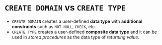 # `CREATE DOMAIN` vs `CREATE TYPE`
- `CREATE DOMAIN` creates a user-defined **data type** with **additional constraints** such as `NOT NULL`, `CHECK`, etc.
- `CREATE TYPE` creates a user-defined **composite data type** and it can be used in *stored procedures* as the data type of *returning value*.
